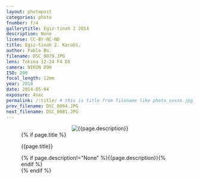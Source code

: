 ```yaml
---
layout: photopost
categories: photo
fnumber: f/4
gallerytitle: Egiz-tinah 2 2014
description: None
license: CC-BY-NC-ND
title: Egiz-tinah 2. Karabi.
author: Pablo Bo.
filename: DSC_0079.JPG
lens: Tokina 12-24 F4 DX
camera: NIKON D90
ISO: 200
focal_length: 12mm
year: 2014
date: 2014-05-04
exposure: 4sec
permalink: /:title/ # this is title from filename like photo_xxxxx.jpg
prev_filename: DSC_0094.JPG
next_filename: DSC_0081.JPG
---
```


<figure style="">
<div id="photo" style="text-align: center;">
<img class="" src="{{ site.url }}/images/gallery/{{page.year}}/{{page.gallerytitle}}/{{page.filename}}" alt="{{page.description}}">
</div>
{% if page.title %}
<figcaption><p>{{page.title}}</p>{% if page.description!="None" %}{{page.description}}{% endif %}</figcaption>
{% endif %}
</figure>
